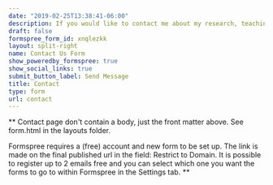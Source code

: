 ```yaml
---
date: "2019-02-25T13:38:41-06:00"
description: If you would like to contact me about my research, teaching, or public history projects, please fill out this form. I will try to get back to you as soon as possible.
draft: false
formspree_form_id: xnqlezkk
layout: split-right
name: Contact Us Form
show_poweredby_formspree: true
show_social_links: true
submit_button_label: Send Message
title: Contact
type: form
url: contact
---
```


** Contact page don't contain a body, just the front matter above.
See form.html in the layouts folder.

Formspree requires a (free) account and new form to be set up. The link is made on the final published url in the field: Restrict to Domain. It is possible to register up to 2 emails free and you can select which one you want the forms to go to within Formspree in the Settings tab.
**
